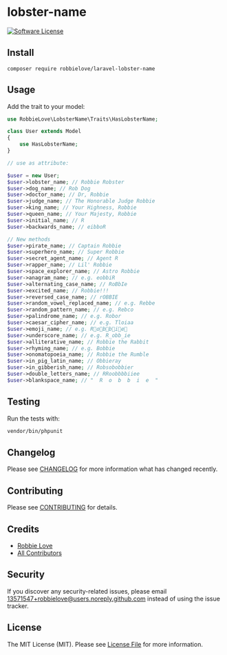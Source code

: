 # lobster-name

[![Software License](https://img.shields.io/badge/license-MIT-brightgreen.svg?style=flat-square)](LICENSE.md)

## Install
`composer require robbielove/laravel-lobster-name`

## Usage
Add the trait to your model:
```php
use RobbieLove\LobsterName\Traits\HasLobsterName;

class User extends Model
{
    use HasLobsterName;
}

// use as attribute:

$user = new User;
$user->lobster_name; // Robbie Robster
$user->dog_name; // Rob Dog
$user->doctor_name; // Dr, Robbie
$user->judge_name; // The Honorable Judge Robbie
$user->king_name; // Your Highness, Robbie
$user->queen_name; // Your Majesty, Robbie
$user->initial_name; // R
$user->backwards_name; // eibboR

// New methods
$user->pirate_name; // Captain Robbie
$user->superhero_name; // Super Robbie
$user->secret_agent_name; // Agent R
$user->rapper_name; // Lil' Robbie
$user->space_explorer_name; // Astro Robbie
$user->anagram_name; // e.g. eobbiR
$user->alternating_case_name; // RoBbIe
$user->excited_name; // Robbie!!!
$user->reversed_case_name; // rOBBIE
$user->random_vowel_replaced_name; // e.g. Rebbe
$user->random_pattern_name; // e.g. Rebco
$user->palindrome_name; // e.g. Robor
$user->caesar_cipher_name; // e.g. Tloiaa
$user->emoji_name; // e.g. R🦄o🌈b🍩b🍦i🍉e🌮
$user->underscore_name; // e.g. R_obb_ie
$user->alliterative_name; // Robbie the Rabbit
$user->rhyming_name; // e.g. Bobbie
$user->onomatopoeia_name; // Robbie the Rumble
$user->in_pig_latin_name; // Obbieray
$user->in_gibberish_name; // Robsobobbier
$user->double_letters_name; // RRoobbbbiiee
$user->blankspace_name; // "  R  o  b  b  i  e  "
```

## Testing
Run the tests with:

``` bash
vendor/bin/phpunit
```

## Changelog
Please see [CHANGELOG](CHANGELOG.md) for more information what has changed recently.

## Contributing
Please see [CONTRIBUTING](CONTRIBUTING.md) for details.

## Credits

- [Robbie Love](https://github.com/robbielove)
- [All Contributors](https://github.com/robbielove/lobster-name/contributors)

## Security
If you discover any security-related issues, please email 13571547+robbielove@users.noreply.github.com instead of using the issue tracker.

## License
The MIT License (MIT). Please see [License File](/LICENSE.md) for more information.